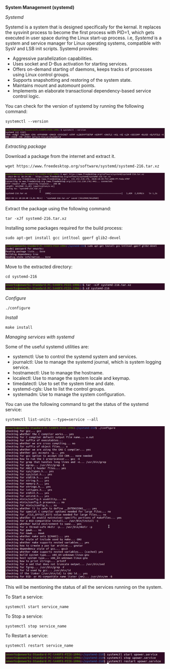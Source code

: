 **System Management (systemd)**

*Systemd*

Systemd is a system that is designed specifically for the kernal. It replaces the sysvinit process to become the first process with PID=1, which gets executed in user space during the Linux start-up process.
i.e,
*Systemd* is a system and service manager for Linux operating systems, compatible with SysV and LSB init scripts. Systemd provides:

- Aggressive parallelization capabilities.
- Uses socket and D-Bus activation for starting services.
- Offers on-demand starting of daemons, keeps tracks of processes using Linux control groups.
- Supports snapshotting and restoring of the system state.
- Maintains mount and automount points.
- Implements an elaborate transactional dependency-based service control logic.

You can check for the version of systemd by running the following command:

```
systemctl --version
```

![systemctl](https://github.com/cloud-devops-enthusiast/DevOpsRoadmap2023/blob/b620a6a27050b0977834f2f368780a4cafde7b17/Images/Screenshot%202023-04-11%20220807.png "--version")

*Extracting package*

Download a package from the internet and extract it.

```
wget https://www.freedesktop.org/software/systemd/systemd-216.tar.xz
```

![systemctl](https://github.com/cloud-devops-enthusiast/DevOpsRoadmap2023/blob/b620a6a27050b0977834f2f368780a4cafde7b17/Images/Screenshot%202023-04-11%20220840.png "Download")

Extract the package using the following command:

```
tar -xJf systemd-216.tar.xz
```

Installing some packages required for the build process:

```
sudo apt-get install gcc intltool gperf glib2-devel
```

![systemctl](https://github.com/cloud-devops-enthusiast/DevOpsRoadmap2023/blob/b620a6a27050b0977834f2f368780a4cafde7b17/Images/Screenshot%202023-04-11%20221004.png "Install packages")

Move to the extracted directory:

```
cd systemd-216
```

![systemctl](https://github.com/cloud-devops-enthusiast/DevOpsRoadmap2023/blob/b620a6a27050b0977834f2f368780a4cafde7b17/Images/Screenshot%202023-04-11%20220928.png "Move to the extracted directory")

*Configure*

```
./configure
```

*Install*

```
make install
```

*Managing services with systemd*

Some of the useful systemd utilities are:

- systemctl: Use to control the systemd system and services.
- journalctl: Use to manage the systemd journal, which is system logging service.
- hostnamectl: Use to manage the hostname.
- localectl: Use to manage the system locale and keymap.
- timedatectl: Use to set the system time and date.
- systemd-cgls: Use to list the control groups.
- systemadm: Use to manage the system configuration.

You can use the following command to get the status of the systemd service:

```
systemctl list-units --type=service --all
```

![systemctl](https://github.com/cloud-devops-enthusiast/DevOpsRoadmap2023/blob/b620a6a27050b0977834f2f368780a4cafde7b17/Images/Screenshot%202023-04-11%20221057.png "list-units")

This will be mentioning the status of all the services running on the system.

To Start a service:

```
systemctl start service_name
```

To Stop a service:

```
systemctl stop service_name
```

To Restart a service:

```
systemctl restart service_name
```

![systemctl](https://github.com/cloud-devops-enthusiast/DevOpsRoadmap2023/blob/b620a6a27050b0977834f2f368780a4cafde7b17/Images/Screenshot%202023-04-11%20221329.png "service_status")
